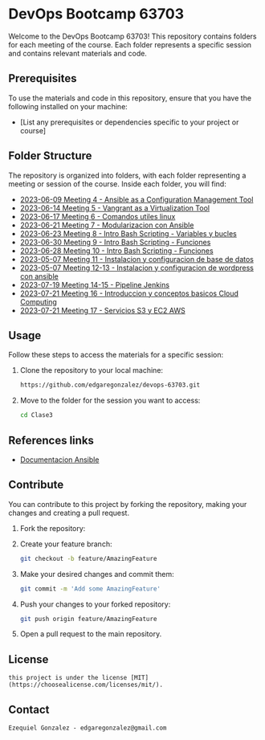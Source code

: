 # DevOps Bootcamp 63703

Welcome to the DevOps Bootcamp 63703! This repository contains folders for each meeting of the course. Each folder represents a specific session and contains relevant materials and code.

## Prerequisites

To use the materials and code in this repository, ensure that you have the following installed on your machine:

- [List any prerequisites or dependencies specific to your project or course]

## Folder Structure

The repository is organized into folders, with each folder representing a meeting or session of the course. Inside each folder, you will find:

- [2023-06-09 Meeting 4 - Ansible as a Configuration Management Tool](https://github.com/edgaregonzalez/devops-63703/tree/master/Clase3)
- [2023-06-14 Meeting 5 - Vangrant as a Virtualization Tool](https://github.com/edgaregonzalez/devops-63703/tree/master/Clase5)
- [2023-06-17 Meeting 6 - Comandos utiles linux](https://github.com/edgaregonzalez/devops-63703/tree/master/Clase6)
- [2023-06-21 Meeting 7 - Modularizacion con Ansible](https://github.com/edgaregonzalez/devops-63703/tree/master/Clase7)
- [2023-06-23 Meeting 8 - Intro Bash Scripting - Variables y bucles](https://github.com/edgaregonzalez/devops-63703/tree/master/Clase8)
- [2023-06-30 Meeting 9 - Intro Bash Scripting - Funciones](https://github.com/edgaregonzalez/devops-63703/tree/master/Clase9)
- [2023-06-28 Meeting 10 - Intro Bash Scripting - Funciones](https://github.com/edgaregonzalez/devops-63703/tree/master/Clase10)
- [2023-05-07 Meeting 11 - Instalacion y configuracion de base de datos](https://github.com/edgaregonzalez/devops-63703/tree/master/Clase11)
- [2023-05-07 Meeting 12-13 - Instalacion y configuracion de wordpress con ansible](https://github.com/edgaregonzalez/devops-63703/tree/master/Clase12-13)
- [2023-07-19 Meeting 14-15 - Pipeline Jenkins](https://github.com/edgaregonzalez/devops-63703/tree/master/Clase14-15)
- [2023-07-21 Meeting 16 - Introduccion y conceptos basicos Cloud Computing](https://github.com/edgaregonzalez/devops-63703/tree/master/Clase16)
- [2023-07-21 Meeting 17 - Servicios S3 y EC2 AWS](https://github.com/edgaregonzalez/devops-63703/tree/master/Clase17)


## Usage

Follow these steps to access the materials for a specific session:

1. Clone the repository to your local machine:
   
   ```bash
   https://github.com/edgaregonzalez/devops-63703.git
   ```
2. Move to the folder for the session you want to access:

   ```bash
   cd Clase3
   ```
## References links
- [Documentacion Ansible](https://docs.ansible.com/ansible/2.9/modules/list_of_all_modules.html)
## Contribute

You can contribute to this project by forking the repository, making your changes and creating a pull request.
1. Fork the repository:

2. Create your feature branch:
    
    ```bash
    git checkout -b feature/AmazingFeature
    ```
3. Make your desired changes and commit them:
    
    ```bash
    git commit -m 'Add some AmazingFeature'
    ```
4. Push your changes to your forked repository:
    
    ```bash
    git push origin feature/AmazingFeature
    ```
5. Open a pull request to the main repository.

## License

    this project is under the license [MIT](https://choosealicense.com/licenses/mit/).

## Contact
    Ezequiel Gonzalez - edgaregonzalez@gmail.com
